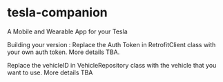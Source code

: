 # tesla-companion
A Mobile and Wearable App for your Tesla

Building your version :
Replace the Auth Token in RetrofitClient class with your own auth token. More details TBA.

Replace the vehicleID in VehicleRepository class with the vehicle that you want to use. More details TBA

